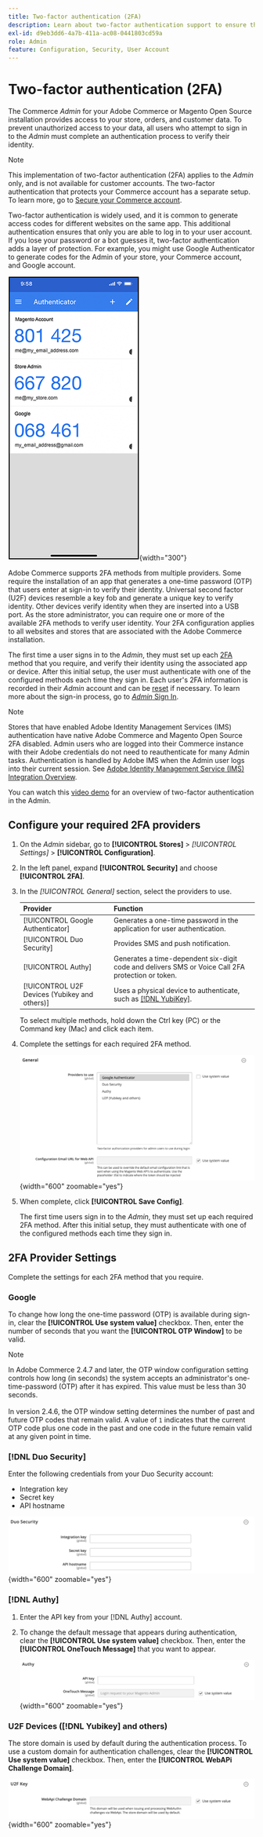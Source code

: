 ```yaml
---
title: Two-factor authentication (2FA)
description: Learn about two-factor authentication support to ensure the security of your system and data.
exl-id: d9eb3dd6-4a7b-411a-ac08-0441803cd59a
role: Admin
feature: Configuration, Security, User Account
---
```

# Two-factor authentication (2FA)

The Commerce _Admin_ for your Adobe Commerce or Magento Open Source installation provides access to your store, orders, and customer data. To prevent unauthorized access to your data, all users who attempt to sign in to the _Admin_ must complete an authentication process to verify their identity.

>[!NOTE]
>
>This implementation of two-factor authentication (2FA) applies to the _Admin_ only, and is not available for customer accounts. The two-factor authentication that protects your Commerce account has a separate setup. To learn more, go to [Secure your Commerce account](../getting-started/commerce-account-secure.md).

Two-factor authentication is widely used, and it is common to generate access codes for different websites on the same app. This additional authentication ensures that only you are able to log in to your user account. If you lose your password or a bot guesses it, two-factor authentication adds a layer of protection. For example, you might use Google Authenticator to generate codes for the Admin of your store, your Commerce account, and Google account.

![Security configuration iphone - 2FA](./assets/google-authenticator-iphone.png){width="300"}

Adobe Commerce supports 2FA methods from multiple providers. Some require the installation of an app that generates a one-time password (OTP) that users enter at sign-in to verify their identity. Universal second factor (U2F) devices resemble a key fob and generate a unique key to verify identity. Other devices verify identity when they are inserted into a USB port. As the store administrator, you can require one or more of the available 2FA methods to verify user identity. Your 2FA configuration applies to all websites and stores that are associated with the Adobe Commerce installation.

The first time a user signs in to the _Admin_, they must set up each [2FA](../configuration-reference/security/2fa.md) method that you require, and verify their identity using the associated app or device. After this initial setup, the user must authenticate with one of the configured methods each time they sign in. Each user's 2FA information is recorded in their _Admin_ account and can be [reset](security-two-factor-authentication-manage.md) if necessary. To learn more about the sign-in process, go to [_Admin_ Sign In](../getting-started/admin-signin.md).

>[!NOTE]
>
>Stores that have enabled Adobe Identity Management Services (IMS) authentication have native Adobe Commerce and Magento Open Source 2FA disabled. Admin users who are logged into their Commerce instance with their Adobe credentials do not need to reauthenticate for many Admin tasks. Authentication is handled by Adobe IMS when the Admin user logs into their current session. See [Adobe Identity Management Service (IMS) Integration Overview](https://experienceleague.adobe.com/docs/commerce-admin/start/admin/ims/adobe-ims-integration-overview.html).

You can watch this [video demo](https://video.tv.adobe.com/v/339104?quality=12&learn=on) for an overview of two-factor authentication in the Admin.

## Configure your required 2FA providers

1. On the _Admin_ sidebar, go to **[!UICONTROL Stores]** > _[!UICONTROL Settings]_ > **[!UICONTROL Configuration]**.

1. In the left panel, expand **[!UICONTROL Security]** and choose **[!UICONTROL 2FA]**.

1. In the _[!UICONTROL General]_ section, select the providers to use.

   |Provider|Function|
   |--- |--- |
   |[!UICONTROL Google Authenticator]|Generates a one-time password in the application for user authentication.|
   |[!UICONTROL Duo Security]|Provides SMS and push notification.|
   |[!UICONTROL Authy]|Generates a time-dependent six-digit code and delivers SMS or Voice Call 2FA protection or token.|
   |[!UICONTROL U2F Devices (Yubikey and others)]| Uses a physical device to authenticate, such as [[!DNL YubiKey]](https://www.yubico.com/).|

   To select multiple methods, hold down the Ctrl key (PC) or the Command key (Mac) and click each item.

1. Complete the settings for each required 2FA method.

   ![Security configuration - 2FA](../configuration-reference/security/assets/2fa-general.png){width="600" zoomable="yes"}

1. When complete, click **[!UICONTROL Save Config]**.

   The first time users sign in to the _Admin_, they must set up each required 2FA method. After this initial setup, they must authenticate with one of the configured methods each time they sign in.

## 2FA Provider Settings

Complete the settings for each 2FA method that you require.

### Google

To change how long the one-time password (OTP) is available during sign-in, clear the **[!UICONTROL Use system value]** checkbox. Then, enter the number of seconds that you want the **[!UICONTROL OTP Window]** to be valid.

>[!NOTE]
>
>In Adobe Commerce 2.4.7 and later, the OTP window configuration setting controls how long (in seconds) the system accepts an administrator's one-time-password (OTP) after it has expired. This value must be less than 30 seconds.<br><br> In version 2.4.6, the OTP window setting determines the number of past and future OTP codes that remain valid. A value of `1` indicates that the current OTP code plus one code in the past and one code in the future remain valid at any given point in time. 

### [!DNL Duo Security]

Enter the following credentials from your Duo Security account:

- Integration key
- Secret key
- API hostname

![Security configuration - Duo](../configuration-reference/security/assets/2fa-duo-security.png){width="600" zoomable="yes"}

### [!DNL Authy]

1. Enter the API key from your [!DNL Authy] account.

1. To change the default message that appears during authentication, clear the **[!UICONTROL Use system value]** checkbox. Then, enter the **[!UICONTROL OneTouch Message]** that you want to appear.

   ![Security configuration - Authy](../configuration-reference/security/assets/2fa-authy.png){width="600" zoomable="yes"}

### U2F Devices ([!DNL Yubikey] and others)

The store domain is used by default during the authentication process. To use a custom domain for authentication challenges, clear the **[!UICONTROL Use system value]** checkbox. Then, enter the **[!UICONTROL WebAPi Challenge Domain]**.

![Security configuration - U2F Devices](../configuration-reference/security/assets/2fa-u2f-key.png){width="600" zoomable="yes"}
